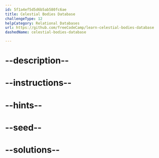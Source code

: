 ```yaml
---
id: 5f1a4ef5d5d6b5ab580fc6ae
title: Celestial Bodies Database
challengeType: 12
helpCategory: Relational Databases
url: https://github.com/freeCodeCamp/learn-celestial-bodies-database
dashedName: celestial-bodies-database

---
```


# --description--

# --instructions--

# --hints--

# --seed--

# --solutions--
